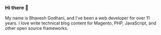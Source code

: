 ### Hi there 👋

My name is Bhavesh Godhani, and I've been a web developer for over 11 years. I love write technical blog content for Magento, PHP, JavaScript, and other open source frameworks.

<!--
**bhaveshgodhani/bhaveshgodhani** is a ✨ _special_ ✨ repository because its `README.md` (this file) appears on your GitHub profile.

Here are some ideas to get you started:

- 🔭 I’m currently working on ...
- 🌱 I’m currently learning ...
- 👯 I’m looking to collaborate on ...
- 🤔 I’m looking for help with ...
- 💬 Ask me about ...
- 📫 How to reach me: ...
- 😄 Pronouns: ...
- ⚡ Fun fact: ...
-->
